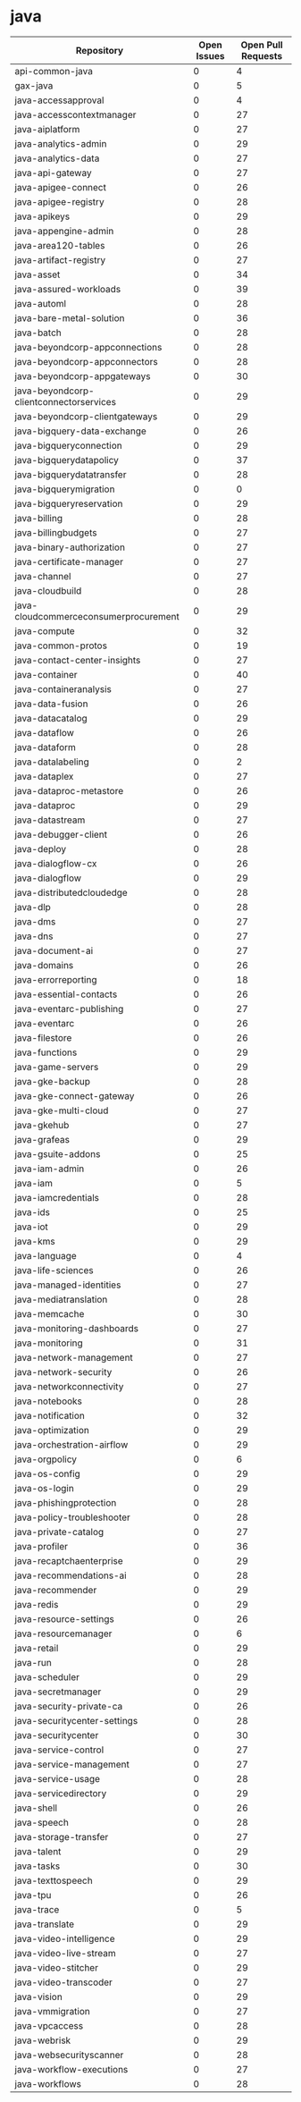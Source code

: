 # java
| Repository | Open Issues | Open Pull Requests |
|------------|-------------|--------------------|
| api-common-java | 0 | 4 |
| gax-java | 0 | 5 |
| java-accessapproval | 0 | 4 |
| java-accesscontextmanager | 0 | 27 |
| java-aiplatform | 0 | 27 |
| java-analytics-admin | 0 | 29 |
| java-analytics-data | 0 | 27 |
| java-api-gateway | 0 | 27 |
| java-apigee-connect | 0 | 26 |
| java-apigee-registry | 0 | 28 |
| java-apikeys | 0 | 29 |
| java-appengine-admin | 0 | 28 |
| java-area120-tables | 0 | 26 |
| java-artifact-registry | 0 | 27 |
| java-asset | 0 | 34 |
| java-assured-workloads | 0 | 39 |
| java-automl | 0 | 28 |
| java-bare-metal-solution | 0 | 36 |
| java-batch | 0 | 28 |
| java-beyondcorp-appconnections | 0 | 28 |
| java-beyondcorp-appconnectors | 0 | 28 |
| java-beyondcorp-appgateways | 0 | 30 |
| java-beyondcorp-clientconnectorservices | 0 | 29 |
| java-beyondcorp-clientgateways | 0 | 29 |
| java-bigquery-data-exchange | 0 | 26 |
| java-bigqueryconnection | 0 | 29 |
| java-bigquerydatapolicy | 0 | 37 |
| java-bigquerydatatransfer | 0 | 28 |
| java-bigquerymigration | 0 | 0 |
| java-bigqueryreservation | 0 | 29 |
| java-billing | 0 | 28 |
| java-billingbudgets | 0 | 27 |
| java-binary-authorization | 0 | 27 |
| java-certificate-manager | 0 | 27 |
| java-channel | 0 | 27 |
| java-cloudbuild | 0 | 28 |
| java-cloudcommerceconsumerprocurement | 0 | 29 |
| java-compute | 0 | 32 |
| java-common-protos | 0 | 19 |
| java-contact-center-insights | 0 | 27 |
| java-container | 0 | 40 |
| java-containeranalysis | 0 | 27 |
| java-data-fusion | 0 | 26 |
| java-datacatalog | 0 | 29 |
| java-dataflow | 0 | 26 |
| java-dataform | 0 | 28 |
| java-datalabeling | 0 | 2 |
| java-dataplex | 0 | 27 |
| java-dataproc-metastore | 0 | 26 |
| java-dataproc | 0 | 29 |
| java-datastream | 0 | 27 |
| java-debugger-client | 0 | 26 |
| java-deploy | 0 | 28 |
| java-dialogflow-cx | 0 | 26 |
| java-dialogflow | 0 | 29 |
| java-distributedcloudedge | 0 | 28 |
| java-dlp | 0 | 28 |
| java-dms | 0 | 27 |
| java-dns | 0 | 27 |
| java-document-ai | 0 | 27 |
| java-domains | 0 | 26 |
| java-errorreporting | 0 | 18 |
| java-essential-contacts | 0 | 26 |
| java-eventarc-publishing | 0 | 27 |
| java-eventarc | 0 | 26 |
| java-filestore | 0 | 26 |
| java-functions | 0 | 29 |
| java-game-servers | 0 | 29 |
| java-gke-backup | 0 | 28 |
| java-gke-connect-gateway | 0 | 26 |
| java-gke-multi-cloud | 0 | 27 |
| java-gkehub | 0 | 27 |
| java-grafeas | 0 | 29 |
| java-gsuite-addons | 0 | 25 |
| java-iam-admin | 0 | 26 |
| java-iam | 0 | 5 |
| java-iamcredentials | 0 | 28 |
| java-ids | 0 | 25 |
| java-iot | 0 | 29 |
| java-kms | 0 | 29 |
| java-language | 0 | 4 |
| java-life-sciences | 0 | 26 |
| java-managed-identities | 0 | 27 |
| java-mediatranslation | 0 | 28 |
| java-memcache | 0 | 30 |
| java-monitoring-dashboards | 0 | 27 |
| java-monitoring | 0 | 31 |
| java-network-management | 0 | 27 |
| java-network-security | 0 | 26 |
| java-networkconnectivity | 0 | 27 |
| java-notebooks | 0 | 28 |
| java-notification | 0 | 32 |
| java-optimization | 0 | 29 |
| java-orchestration-airflow | 0 | 29 |
| java-orgpolicy | 0 | 6 |
| java-os-config | 0 | 29 |
| java-os-login | 0 | 29 |
| java-phishingprotection | 0 | 28 |
| java-policy-troubleshooter | 0 | 28 |
| java-private-catalog | 0 | 27 |
| java-profiler | 0 | 36 |
| java-recaptchaenterprise | 0 | 29 |
| java-recommendations-ai | 0 | 28 |
| java-recommender | 0 | 29 |
| java-redis | 0 | 29 |
| java-resource-settings | 0 | 26 |
| java-resourcemanager | 0 | 6 |
| java-retail | 0 | 29 |
| java-run | 0 | 28 |
| java-scheduler | 0 | 29 |
| java-secretmanager | 0 | 29 |
| java-security-private-ca | 0 | 26 |
| java-securitycenter-settings | 0 | 28 |
| java-securitycenter | 0 | 30 |
| java-service-control | 0 | 27 |
| java-service-management | 0 | 27 |
| java-service-usage | 0 | 28 |
| java-servicedirectory | 0 | 29 |
| java-shell | 0 | 26 |
| java-speech | 0 | 28 |
| java-storage-transfer | 0 | 27 |
| java-talent | 0 | 29 |
| java-tasks | 0 | 30 |
| java-texttospeech | 0 | 29 |
| java-tpu | 0 | 26 |
| java-trace | 0 | 5 |
| java-translate | 0 | 29 |
| java-video-intelligence | 0 | 29 |
| java-video-live-stream | 0 | 27 |
| java-video-stitcher | 0 | 29 |
| java-video-transcoder | 0 | 27 |
| java-vision | 0 | 29 |
| java-vmmigration | 0 | 27 |
| java-vpcaccess | 0 | 28 |
| java-webrisk | 0 | 29 |
| java-websecurityscanner | 0 | 28 |
| java-workflow-executions | 0 | 27 |
| java-workflows | 0 | 28 |
